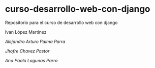 # curso-desarrollo-web-con-django
Repositorio para el curso de desarrollo web con django

Ivan López Martínez

*Alejandro Arturo Palma Parra*

*Jhofre Chavez Pastor*

*Ana Paola Lagunas Parra*
